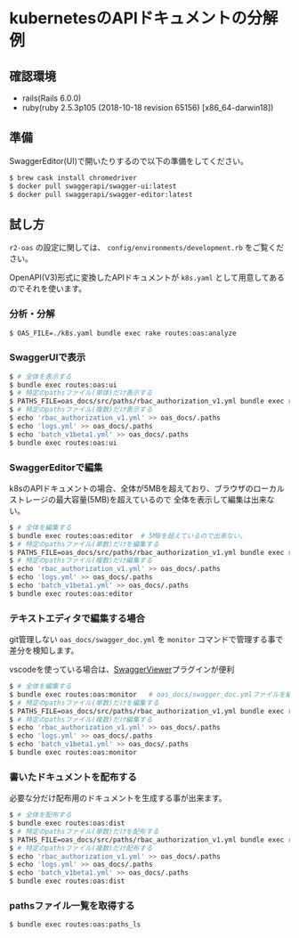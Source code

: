 # kubernetesのAPIドキュメントの分解例

## 確認環境

- rails(Rails 6.0.0)
- ruby(ruby 2.5.3p105 (2018-10-18 revision 65156) [x86_64-darwin18])

## 準備

SwaggerEditor(UI)で開いたりするので以下の準備をしてください。

```bash
$ brew cask install chromedriver
$ docker pull swaggerapi/swagger-ui:latest
$ docker pull swaggerapi/swagger-editor:latest
```

## 試し方

`r2-oas` の設定に関しては、 `config/environments/development.rb` をご覧ください。

OpenAPI(V3)形式に変換したAPIドキュメントが `k8s.yaml` として用意してあるのでそれを使います。

### 分析・分解

```bash
$ OAS_FILE=./k8s.yaml bundle exec rake routes:oas:analyze
```

### SwaggerUIで表示

```bash
$ # 全体を表示する
$ bundle exec routes:oas:ui
$ # 特定のpathsファイル(単体)だけ表示する
$ PATHS_FILE=oas_docs/src/paths/rbac_authorization_v1.yml bundle exec routes:oas:ui
$ # 特定のpathsファイル(複数)だけ表示する
$ echo 'rbac_authorization_v1.yml' >> oas_docs/.paths
$ echo 'logs.yml' >> oas_docs/.paths
$ echo 'batch_v1beta1.yml' >> oas_docs/.paths
$ bundle exec routes:oas:ui
```

### SwaggerEditorで編集

k8sのAPIドキュメントの場合、全体が5MBを超えており、ブラウザのローカルストレージの最大容量(5MB)を超えているので
全体を表示して編集は出来ない。

```bash
$ # 全体を編集する
$ bundle exec routes:oas:editor  # 5MBを超えているので出来ない。
$ # 特定のpathsファイル(単数)だけを編集する
$ PATHS_FILE=oas_docs/src/paths/rbac_authorization_v1.yml bundle exec routes:oas:editor
$ # 特定のpathsファイル(複数)だけ編集する
$ echo 'rbac_authorization_v1.yml' >> oas_docs/.paths
$ echo 'logs.yml' >> oas_docs/.paths
$ echo 'batch_v1beta1.yml' >> oas_docs/.paths
$ bundle exec routes:oas:editor
```

### テキストエディタで編集する場合

git管理しない `oas_docs/swagger_doc.yml` を `monitor` コマンドで管理する事で差分を検知します。

vscodeを使っている場合は、[SwaggerViewer](https://marketplace.visualstudio.com/items?itemName=Arjun.swagger-viewer)プラグインが便利

```bash
$ # 全体を編集する
$ bundle exec routes:oas:monitor   # oas_docs/swagger_doc.ymlファイルを編集する。
$ # 特定のpathsファイル(単数)だけを編集する
$ PATHS_FILE=oas_docs/src/paths/rbac_authorization_v1.yml bundle exec routes:oas:monitor
$ # 特定のpathsファイル(複数)だけ編集する
$ echo 'rbac_authorization_v1.yml' >> oas_docs/.paths
$ echo 'logs.yml' >> oas_docs/.paths
$ echo 'batch_v1beta1.yml' >> oas_docs/.paths
$ bundle exec routes:oas:monitor
```

### 書いたドキュメントを配布する

必要な分だけ配布用のドキュメントを生成する事が出来ます。

```bash
$ # 全体を配布する
$ bundle exec routes:oas:dist
$ # 特定のpathsファイル(単数)だけを配布する
$ PATHS_FILE=oas_docs/src/paths/rbac_authorization_v1.yml bundle exec routes:oas:dist
$ # 特定のpathsファイル(複数)だけ配布する
$ echo 'rbac_authorization_v1.yml' >> oas_docs/.paths
$ echo 'logs.yml' >> oas_docs/.paths
$ echo 'batch_v1beta1.yml' >> oas_docs/.paths
$ bundle exec routes:oas:dist
```

### pathsファイル一覧を取得する

```bash
$ bundle exec routes:oas:paths_ls
```
